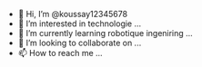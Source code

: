 - 👋 Hi, I’m @koussay12345678
- 👀 I’m interested in technologie ...
- 🌱 I’m currently learning robotique ingeniring ...
- 💞️ I’m looking to collaborate on ...
- 📫 How to reach me ...

<!---
koussay12345678/koussay12345678 is a ✨ special ✨ repository because its `README.md` (this file) appears on your GitHub profile.
You can click the Preview link to take a look at your changes.
--->
